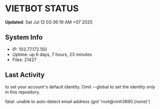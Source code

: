 # VIETBOT STATUS
**Updated**: Sat Jul 12 03:36:19 AM +07 2025

## System Info
- IP: 103.77.172.150
- Uptime: up 6 days, 7 hours, 23 minutes
- Files: 21427

## Last Activity

to set your account's default identity.
Omit --global to set the identity only in this repository.

fatal: unable to auto-detect email address (got 'root@vinh3690.(none)')
